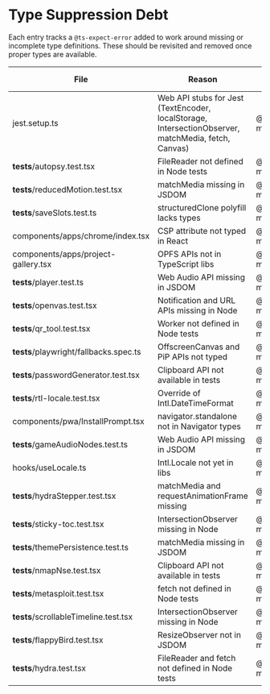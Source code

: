# Type Suppression Debt

Each entry tracks a `@ts-expect-error` added to work around missing or incomplete type definitions. These should be revisited and removed once proper types are available.

| File | Reason | Owner | Planned Removal |
| --- | --- | --- | --- |
| jest.setup.ts | Web API stubs for Jest (TextEncoder, localStorage, IntersectionObserver, matchMedia, fetch, Canvas) | @kali-maintainers | 2025-01-01 |
| __tests__/autopsy.test.tsx | FileReader not defined in Node tests | @kali-maintainers | 2025-01-01 |
| __tests__/reducedMotion.test.tsx | matchMedia missing in JSDOM | @kali-maintainers | 2025-01-01 |
| __tests__/saveSlots.test.ts | structuredClone polyfill lacks types | @kali-maintainers | 2025-01-01 |
| components/apps/chrome/index.tsx | CSP attribute not typed in React | @kali-maintainers | 2025-01-01 |
| components/apps/project-gallery.tsx | OPFS APIs not in TypeScript libs | @kali-maintainers | 2025-01-01 |
| __tests__/player.test.ts | Web Audio API missing in JSDOM | @kali-maintainers | 2025-01-01 |
| __tests__/openvas.test.tsx | Notification and URL APIs missing in Node | @kali-maintainers | 2025-01-01 |
| __tests__/qr_tool.test.tsx | Worker not defined in Node tests | @kali-maintainers | 2025-01-01 |
| __tests__/playwright/fallbacks.spec.ts | OffscreenCanvas and PiP APIs not typed | @kali-maintainers | 2025-01-01 |
| __tests__/passwordGenerator.test.tsx | Clipboard API not available in tests | @kali-maintainers | 2025-01-01 |
| __tests__/rtl-locale.test.tsx | Override of Intl.DateTimeFormat | @kali-maintainers | 2025-01-01 |
| components/pwa/InstallPrompt.tsx | navigator.standalone not in Navigator types | @kali-maintainers | 2025-01-01 |
| __tests__/gameAudioNodes.test.ts | Web Audio API missing in JSDOM | @kali-maintainers | 2025-01-01 |
| hooks/useLocale.ts | Intl.Locale not yet in libs | @kali-maintainers | 2025-01-01 |
| __tests__/hydraStepper.test.tsx | matchMedia and requestAnimationFrame missing | @kali-maintainers | 2025-01-01 |
| __tests__/sticky-toc.test.tsx | IntersectionObserver missing in Node | @kali-maintainers | 2025-01-01 |
| __tests__/themePersistence.test.ts | matchMedia missing in JSDOM | @kali-maintainers | 2025-01-01 |
| __tests__/nmapNse.test.tsx | Clipboard API not available in tests | @kali-maintainers | 2025-01-01 |
| __tests__/metasploit.test.tsx | fetch not defined in Node tests | @kali-maintainers | 2025-01-01 |
| __tests__/scrollableTimeline.test.tsx | IntersectionObserver missing in Node | @kali-maintainers | 2025-01-01 |
| __tests__/flappyBird.test.tsx | ResizeObserver not in JSDOM | @kali-maintainers | 2025-01-01 |
| __tests__/hydra.test.tsx | FileReader and fetch not defined in Node tests | @kali-maintainers | 2025-01-01 |
